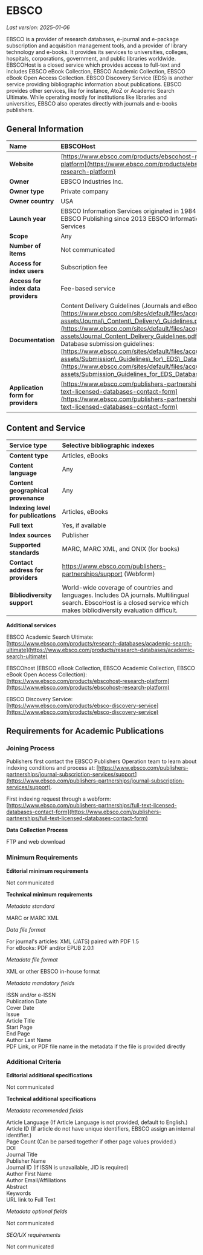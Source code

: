 # EBSCO

*Last version: 2025-01-06*

EBSCO is a provider of research databases, e-journal and e-package subscription and acquisition management tools, and a provider of library technology and e-books. It provides its services to universities, colleges, hospitals, corporations, government, and public libraries worldwide. EBSCOHost is a closed service which provides access to full-text and includes EBSCO eBook Collection, EBSCO Academic Collection, EBSCO eBook Open Access Collection. EBSCO Discovery Service (EDS) is another service providing bibliographic information about publications. EBSCO provides other services, like for instance, AtoZ or Academic Search Ultimate. While operating mostly for institutions like libraries and universities, EBSCO also operates directly with journals and e-books publishers.

## General Information

| Name | EBSCOHost |
| :---- | :---- |
| **Website** | [https://www.ebsco.com/products/ebscohost-research-platform](https://www.ebsco.com/products/ebscohost-research-platform) |
| **Owner** | EBSCO Industries Inc. |
| **Owner type** | Private company |
| **Owner country** | USA |
| **Launch year** | EBSCO Information Services originated in 1984 1987 as EBSCO Publishing since 2013 EBSCO Information Services |
| **Scope** | Any |
| **Number of items** | Not communicated |
| **Access for index users** | Subscription fee |
| **Access for index data providers** | Fee-based service |
| **Documentation** | Content Delivery Guidelines (Journals and eBooks): [https://www.ebsco.com/sites/default/files/acquiadam-assets/Journal\_Content\_Delivery\_Guidelines.pdf](https://www.ebsco.com/sites/default/files/acquiadam-assets/Journal_Content_Delivery_Guidelines.pdf) Database submission guidelines: [https://www.ebsco.com/sites/default/files/acquiadam-assets/Submission\_Guidelines\_for\_EDS\_Databases.pdf](https://www.ebsco.com/sites/default/files/acquiadam-assets/Submission_Guidelines_for_EDS_Databases.pdf)  |
| **Application form for providers** | [https://www.ebsco.com/publishers-partnerships/full-text-licensed-databases-contact-form](https://www.ebsco.com/publishers-partnerships/full-text-licensed-databases-contact-form)  |

## Content and Service

| Service type | Selective bibliographic indexes |
| :---- | :---- |
| **Content type** | Articles, eBooks |
| **Content language** | Any |
| **Content geographical provenance** | Any |
| **Indexing level for publications** | Articles, eBooks |
| **Full text** | Yes, if available |
| **Index sources** | Publisher |
| **Supported standards** | MARC, MARC XML, and ONIX (for books) |
| **Contact address for providers** | https://www.ebsco.com/publishers-partnerships/support (Webform) |
| **Bibliodiversity support** | World-wide coverage of countries and languages. Includes OA journals. Multilingual search. EbscoHost is a closed service which makes bibliodiversity evaluation difficult. |

**Additional services**

EBSCO Academic Search Ultimate:  
[https://www.ebsco.com/products/research-databases/academic-search-ultimate](https://www.ebsco.com/products/research-databases/academic-search-ultimate)

EBSCOhost (EBSCO eBook Collection, EBSCO Academic Collection, EBSCO eBook Open Access Collection):  
[https://www.ebsco.com/products/ebscohost-research-platform](https://www.ebsco.com/products/ebscohost-research-platform)

EBSCO Discovery Service:  
[https://www.ebsco.com/products/ebsco-discovery-service](https://www.ebsco.com/products/ebsco-discovery-service) 

## Requirements for Academic Publications

### Joining Process

Publishers first contact the EBSCO Publishers Operation team to learn about indexing conditions and process at: [https://www.ebsco.com/publishers-partnerships/journal-subscription-services/support](https://www.ebsco.com/publishers-partnerships/journal-subscription-services/support).

First indexing request through a webform: [https://www.ebsco.com/publishers-partnerships/full-text-licensed-databases-contact-form](https://www.ebsco.com/publishers-partnerships/full-text-licensed-databases-contact-form) 

**Data Collection Process**

FTP and web download

### Minimum Requirements

**Editorial minimum requirements**

Not communicated

**Technical minimum requirements**

*Metadata standard*

MARC or MARC XML

*Data file format*

For journal's articles: XML (JATS) paired with PDF 1.5  
For eBooks: PDF and/or EPUB 2.0.1

*Metadata file format*

XML or other EBSCO in-house format

*Metadata mandatory fields*

ISSN and/or e-ISSN  
Publication Date  
Cover Date  
Issue  
Article Title  
Start Page  
End Page  
Author Last Name  
PDF Link, or PDF file name in the metadata if the file is provided directly

### Additional Criteria

**Editorial additional specifications**

Not communicated

**Technical additional specifications**

*Metadata recommended fields*

Article Language (If Article Language is not provided, default to English.)  
Article ID (If article do not have unique identifiers, EBSCO assign an internal identifier.)  
Page Count (Can be parsed together if other page values provided.)  
DOI  
Journal Title  
Publisher Name  
Journal ID (If ISSN is unavailable, JID is required)  
Author First Name  
Author Email/Affiliations  
Abstract  
Keywords  
URL link to Full Text

*Metadata optional fields*

Not communicated

*SEO/UX requirements*

Not communicated
